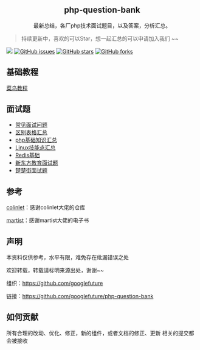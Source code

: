 
## 
<h2 align="center">
 php-question-bank
</h2>
<p align="center">
最新总结，各厂php技术面试题目，以及答案，分析汇总。
</p>

> 持续更新中，喜欢的可以Star，想一起汇总的可以申请加入我们 ~~

[![](https://img.shields.io/badge/googlefuture-php_question_bank-red.svg)](https://github.com/googlefuture)
[![GitHub issues](https://img.shields.io/github/issues/googlefuture/php-question-bank)](https://github.com/googlefuture/php-question-bank/issues)
[![GitHub stars](https://img.shields.io/github/stars/googlefuture/php-question-bank.svg?style=social&label=Star&maxAge=2592000)](https://github.com/googlefuture/php-question-bank/stargazers/)
[![GitHub forks](https://img.shields.io/github/forks/googlefuture/php-question-bank.svg?style=social&label=fork&maxAge=2592000)](https://github.com/googlefuture/php-question-bank/network/members/)

## 基础教程
[菜鸟教程](https://www.runoob.com/php/php-tutorial.html)  

## 面试题
- [常见面试问题](./php/常见面试问题.md)
- [区别表格汇总](php/区别表格汇总.md)
- [php基础知识汇总](./php/基础知识汇总.md)
- [Linux技能点汇总](./Linux/nginx技能点汇总.md)
- [Redis基础](./Redis/redis基础.md)
- [新东方教育面试题](./php/新东方教育.md)
- [楚楚街面试题](./php/楚楚街.md)

## 参考

[colinlet](https://github.com/colinlet/PHP-Interview-QA)：感谢colinlet大佬的仓库

[martist](https://www.kancloud.cn/martist/ma_zhao_liu/370443)：感谢martist大佬的电子书

## 声明

本资料仅供参考，水平有限，难免存在纰漏错误之处

欢迎转载，转载请标明来源出处，谢谢~~

组织：https://github.com/googlefuture

链接：https://github.com/googlefuture/php-question-bank

## 如何贡献
所有合理的改动、优化、修正，新的组件，或者文档的修正、更新 相关的提交都会被接收

